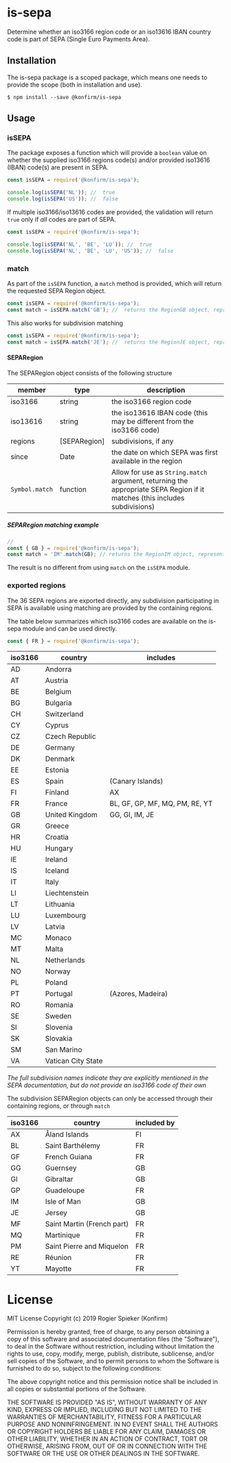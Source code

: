 # is-sepa

Determine whether an iso3166 region code or an iso13616 IBAN country code is part of SEPA (Single Euro Payments Area).

## Installation

The is-sepa package is a scoped package, which means one needs to provide the scope (both in installation and use).

```
$ npm install --save @konfirm/is-sepa
```

## Usage

### isSEPA

The package exposes a function which will provide a `boolean` value on whether the supplied iso3166 regions code(s) and/or provided iso13616 (IBAN) code(s) are present in SEPA.

```js
const isSEPA = require('@konfirm/is-sepa');

console.log(isSEPA('NL')); //  true
console.log(isSEPA('US')); //  false
```

If multiple iso3166/iso13616 codes are provided, the validation will return `true` only if _all_ codes are part of SEPA.

```js
const isSEPA = require('@konfirm/is-sepa');

console.log(isSEPA('NL', 'BE', 'LU')); //  true
console.log(isSEPA('NL', 'BE', 'LU', 'US')); //  false
```

### match

As part of the `isSEPA` function, a `match` method is provided, which will return the requested SEPA Region object.

```js
const isSEPA = require('@konfirm/is-sepa');
const match = isSEPA.match('GB'); //  returns the RegionGB object, representing the United Kingdom
```

This also works for subdivision matching

```js
const isSEPA = require('@konfirm/is-sepa');
const match = isSEPA.match('JE'); //  returns the RegionJE object, representing Jersey (a subdivision of the United Kingdom)
```

#### SEPARegion

The SEPARegion object consists of the following structure

| member         | type         | description                                                                                                                |
| -------------- | ------------ | -------------------------------------------------------------------------------------------------------------------------- |
| iso3166        | string       | the iso3166 region code                                                                                                    |
| iso13616       | string       | the iso13616 IBAN code (this may be different from the iso3166 code)                                                       |
| regions        | [SEPARegion] | subdivisions, if any                                                                                                       |
| since          | Date         | the date on which SEPA was first available in the region                                                                   |
| `Symbol.match` | function     | Allow for use as `String.match` argument, returning the appropriate SEPA Region if it matches (this includes subdivisions) |

##### SEPARegion matching example

```js
//
const { GB } = require('@konfirm/is-sepa');
const match = 'IM'.match(GB); // returns the RegionIM object, representing the Isle of Man
```

The result is no different from using `match` on the `isSEPA` module.

### exported regions

The 36 SEPA regions are exported directly, any subdivision participating in SEPA is available using matching are provided by the containing regions.

The table below summarizes which iso3166 codes are available on the is-sepa module and can be used directly.

```js
const { FR } = require('@konfirm/is-sepa');
```

| iso3166 | country            | includes                       |
| ------- | ------------------ | ------------------------------ |
| AD      | Andorra            |                                |
| AT      | Austria            |                                |
| BE      | Belgium            |                                |
| BG      | Bulgaria           |                                |
| CH      | Switzerland        |                                |
| CY      | Cyprus             |                                |
| CZ      | Czech Republic     |                                |
| DE      | Germany            |                                |
| DK      | Denmark            |                                |
| EE      | Estonia            |                                |
| ES      | Spain              | (Canary Islands)               |
| FI      | Finland            | AX                             |
| FR      | France             | BL, GF, GP, MF, MQ, PM, RE, YT |
| GB      | United Kingdom     | GG, GI, IM, JE                 |
| GR      | Greece             |                                |
| HR      | Croatia            |                                |
| HU      | Hungary            |                                |
| IE      | Ireland            |                                |
| IS      | Iceland            |                                |
| IT      | Italy              |                                |
| LI      | Liechtenstein      |                                |
| LT      | Lithuania          |                                |
| LU      | Luxembourg         |                                |
| LV      | Latvia             |                                |
| MC      | Monaco             |                                |
| MT      | Malta              |                                |
| NL      | Netherlands        |                                |
| NO      | Norway             |                                |
| PL      | Poland             |                                |
| PT      | Portugal           | (Azores, Madeira)              |
| RO      | Romania            |                                |
| SE      | Sweden             |                                |
| SI      | Slovenia           |                                |
| SK      | Slovakia           |                                |
| SM      | San Marino         |                                |
| VA      | Vatican City State |                                |

_The full subdivision names indicate they are explicitly mentioned in the SEPA documentation, but do not provide an iso3166 code of their own_

The subdivision SEPARegion objects can only be accessed through their containing regions, or through `match`

| iso3166 | country                    | included by |
| ------- | -------------------------- | ----------- |
| AX      | Åland Islands              | FI          |
| BL      | Saint Barthélemy           | FR          |
| GF      | French Guiana              | FR          |
| GG      | Guernsey                   | GB          |
| GI      | Gibraltar                  | GB          |
| GP      | Guadeloupe                 | FR          |
| IM      | Isle of Man                | GB          |
| JE      | Jersey                     | GB          |
| MF      | Saint Martin (French part) | FR          |
| MQ      | Martinique                 | FR          |
| PM      | Saint Pierre and Miquelon  | FR          |
| RE      | Réunion                    | FR          |
| YT      | Mayotte                    | FR          |

# License

MIT License Copyright (c) 2019 Rogier Spieker (Konfirm)

Permission is hereby granted, free of charge, to any person obtaining a copy of this software and associated documentation files (the "Software"), to deal in the Software without restriction, including without limitation the rights to use, copy, modify, merge, publish, distribute, sublicense, and/or sell copies of the Software, and to permit persons to whom the Software is furnished to do so, subject to the following conditions:

The above copyright notice and this permission notice shall be included in all copies or substantial portions of the Software.

THE SOFTWARE IS PROVIDED "AS IS", WITHOUT WARRANTY OF ANY KIND, EXPRESS OR IMPLIED, INCLUDING BUT NOT LIMITED TO THE WARRANTIES OF MERCHANTABILITY, FITNESS FOR A PARTICULAR PURPOSE AND NONINFRINGEMENT. IN NO EVENT SHALL THE AUTHORS OR COPYRIGHT HOLDERS BE LIABLE FOR ANY CLAIM, DAMAGES OR OTHER LIABILITY, WHETHER IN AN ACTION OF CONTRACT, TORT OR OTHERWISE, ARISING FROM, OUT OF OR IN CONNECTION WITH THE SOFTWARE OR THE USE OR OTHER DEALINGS IN THE SOFTWARE.
